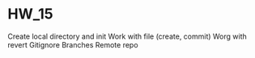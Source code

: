 # HW_15
Create local directory and init
Work with file (create, commit)
Worg with revert
Gitignore
Branches
Remote repo 